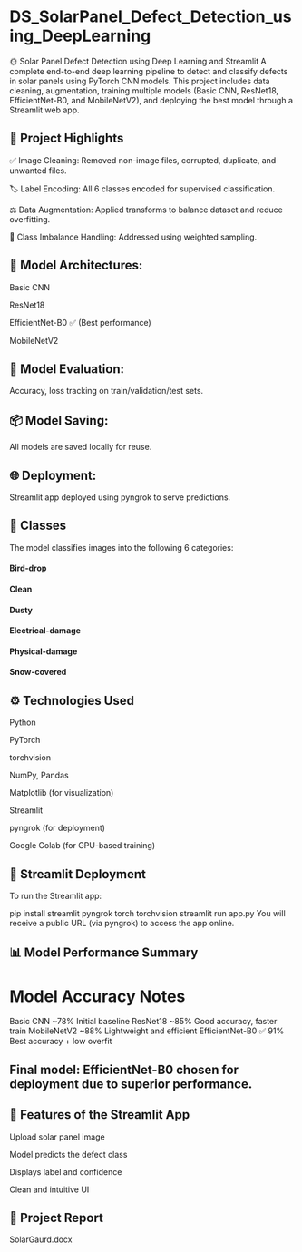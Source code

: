 # DS_SolarPanel_Defect_Detection_using_DeepLearning

🌞 Solar Panel Defect Detection using Deep Learning and Streamlit
A complete end-to-end deep learning pipeline to detect and classify defects in solar panels using PyTorch CNN models. This project includes data cleaning, augmentation, training multiple models (Basic CNN, ResNet18, EfficientNet-B0, and MobileNetV2), and deploying the best model through a Streamlit web app.

## 📌 Project Highlights

✅ Image Cleaning: Removed non-image files, corrupted, duplicate, and unwanted files.

🏷️ Label Encoding: All 6 classes encoded for supervised classification.

⚖️ Data Augmentation: Applied transforms to balance dataset and reduce overfitting.

🧹 Class Imbalance Handling: Addressed using weighted sampling.


## 🧠 Model Architectures:

Basic CNN

ResNet18

EfficientNet-B0 ✅ (Best performance)

MobileNetV2


## 🧪 Model Evaluation:
Accuracy, loss tracking on train/validation/test sets.

## 📦 Model Saving:
All models are saved locally for reuse.

## 🌐 Deployment:
Streamlit app deployed using pyngrok to serve predictions.


## 🧪 Classes
The model classifies images into the following 6 categories:

#### Bird-drop

#### Clean

#### Dusty

#### Electrical-damage

#### Physical-damage

#### Snow-covered


## ⚙️ Technologies Used
Python

PyTorch

torchvision

NumPy, Pandas

Matplotlib (for visualization)

Streamlit

pyngrok (for deployment)

Google Colab (for GPU-based training)


## 🚀 Streamlit Deployment
To run the Streamlit app:

pip install streamlit pyngrok torch torchvision
streamlit run app.py
You will receive a public URL (via pyngrok) to access the app online.

## 📊 Model Performance Summary


# Model	Accuracy	  Notes
Basic CNN	~78%	    Initial baseline
ResNet18	~85%	    Good accuracy, faster train
MobileNetV2	~88%	  Lightweight and efficient
EfficientNet-B0   	✅ 91%	Best accuracy + low overfit

## Final model: EfficientNet-B0 chosen for deployment due to superior performance.

## 📌 Features of the Streamlit App

Upload solar panel image

Model predicts the defect class

Displays label and confidence

Clean and intuitive UI

## 📄 Project Report
SolarGaurd.docx

